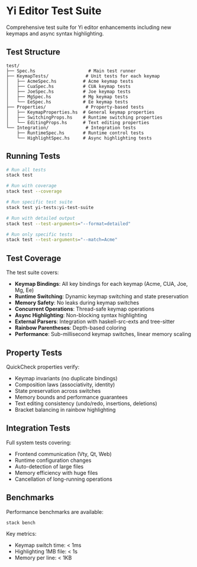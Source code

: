 # Yi Editor Test Suite

Comprehensive test suite for Yi editor enhancements including new keymaps and async syntax highlighting.

## Test Structure

```
test/
├── Spec.hs                    # Main test runner
├── KeymapTests/              # Unit tests for each keymap
│   ├── AcmeSpec.hs          # Acme keymap tests
│   ├── CuaSpec.hs           # CUA keymap tests
│   ├── JoeSpec.hs           # Joe keymap tests
│   ├── MgSpec.hs            # Mg keymap tests
│   └── EeSpec.hs            # Ee keymap tests
├── Properties/               # Property-based tests
│   ├── KeymapProperties.hs  # General keymap properties
│   ├── SwitchingProps.hs    # Runtime switching properties
│   └── EditingProps.hs      # Text editing properties
└── Integration/              # Integration tests
    ├── RuntimeSpec.hs       # Runtime control tests
    └── HighlightSpec.hs     # Async highlighting tests
```

## Running Tests

```bash
# Run all tests
stack test

# Run with coverage
stack test --coverage

# Run specific test suite
stack test yi-tests:yi-test-suite

# Run with detailed output
stack test --test-arguments="--format=detailed"

# Run only specific tests
stack test --test-arguments="--match=Acme"
```

## Test Coverage

The test suite covers:

- **Keymap Bindings**: All key bindings for each keymap (Acme, CUA, Joe, Mg, Ee)
- **Runtime Switching**: Dynamic keymap switching and state preservation
- **Memory Safety**: No leaks during keymap switches
- **Concurrent Operations**: Thread-safe keymap operations
- **Async Highlighting**: Non-blocking syntax highlighting
- **External Parsers**: Integration with haskell-src-exts and tree-sitter
- **Rainbow Parentheses**: Depth-based coloring
- **Performance**: Sub-millisecond keymap switches, linear memory scaling

## Property Tests

QuickCheck properties verify:

- Keymap invariants (no duplicate bindings)
- Composition laws (associativity, identity)
- State preservation across switches
- Memory bounds and performance guarantees
- Text editing consistency (undo/redo, insertions, deletions)
- Bracket balancing in rainbow highlighting

## Integration Tests

Full system tests covering:

- Frontend communication (Vty, Qt, Web)
- Runtime configuration changes
- Auto-detection of large files
- Memory efficiency with huge files
- Cancellation of long-running operations

## Benchmarks

Performance benchmarks are available:

```bash
stack bench
```

Key metrics:
- Keymap switch time: < 1ms
- Highlighting 1MB file: < 1s
- Memory per line: < 1KB